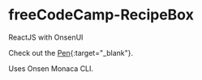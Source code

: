 # freeCodeCamp-RecipeBox
ReactJS with OnsenUI

Check out the [Pen](http://codepen.io/robwelan/pen/XMJMMP){:target="_blank"}.

Uses Onsen Monaca CLI.
